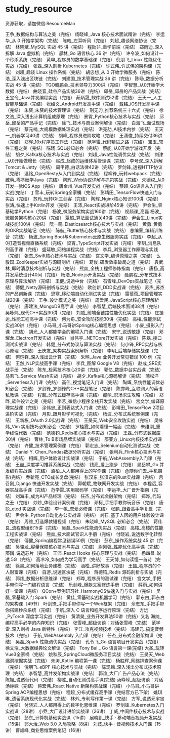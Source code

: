 # study_resource

资源获取，请加微信:ResourceMan

王争_数据结构与算法之美（完结）
杨晓峰_Java 核心技术面试精讲（完结）
李运华_从 0 开始学架构（完结）
陈皓_左耳听风（完结）
刘超_趣谈网络协议（完结）
林晓斌_MySQL 实战 45 讲（完结）
程劭非_重学前端（完结）
郑雨迪_深入拆解 Java 虚拟机（完结）
郝林_Go 语言核心 36 讲（完结）
许令波_如何设计一个秒杀系统（完结）
黄申_程序员的数学基础课（完结）
倪朋飞_Linux 性能优化实战（完结）
张磊_深入剖析 Kubernetes（完结）
许式伟_许式伟的架构课（完结）
刘超_趣谈 Linux 操作系统（完结）
胡忠想_从 0 开始学微服务（完结）
陈浩_深入浅出区块链（完结）
刘建国_技术管理实战 36 讲（完结）
陈旸_数据分析实战 45 讲（完结）
TGO鲲鹏会_技术领导力300讲（完结）
李智慧_从0开始学大数据（完结）
曲晓音_硅谷产品实战36讲（完结）
邱岳_邱岳的产品实战（完结）
王宝令_Java并发编程实战（完结）
茹炳晟_软件测试52讲（完结）
王天一_人工智能基础课（完结）
张绍文_Android开发高手课（完结）
戴铭_iOS开发高手课（完结）
朱赟_朱赟的技术管理课（完结）
刑无刀_推荐系统三十六式（完结）
徐文浩_深入浅出计算机组成原理（完结）
景霄_Python核心技术与实战（完结）
邱岳_邱岳的产品手记（完结）
徐飞_技术与商业案例解读（完结）
白海飞_面试现场（完结）
蔡元楠_大规模数据处理实战（完结）
洪亮劼_AI技术内参（完结）
王天一_机器学习40讲（完结）
胡峰_程序员进阶攻略（完结）
王潇俊_持续交付36讲（完结）
郑晔_10x程序员工作法（完结）
范学雷_代码精进之路（完结）
宝玉_软件工程之美（完结）
陈旸_SQL必知必会（完结）
蔡能_从0开始学游戏开发（完结）
胡夕_Kafka核心技术与实战（完结）
刘超_Java性能调优实战（完结）
刘津_从0开始做增长（完结）
赵成_赵成的运维体系管理课（完结）
李号双_深入拆解Tomcat & Jetty（完结）
周甲德_白话法律42讲（完结）
罗剑锋_透视HTTP协议（完结）
温铭_OpenResty从入门到实战（完结）
程柳锋_玩转webpack（完结）
臧萌_零基础学Java（完结）
陶辉_Web协议详解与抓包实战（完结）
朱德权_从0开发一款iOS App（完结）
唐金州_Vue开发实战（完结）
蔡超_Go语言从入门到实战(完结）
丁雪丰_玩转Spring全家桶（完结）
彭靖田_TensorFlow快速入门与实战（完结）
苏玲_玩转Git三剑客（完结）
陶辉_Nginx核心知识100讲（完结）
张涛_快速上手Kotlin开发（完结）
王沛_React实战进阶45讲（完结）
尹会生_零基础学Python（完结）
杨波_微服务架构实战160讲（完结）
视频课_高磊
杨波_微服务架构核心20讲（完结）
覃超_算法面试通关40讲（完结）
尹会生_Linux实战技能100讲（完结）
阮一鸣_Elasticsearch核心技术与实战（完结）
黄勇_黄勇的OKR实战笔记（完结）
陈航_Flutter核心技术与实战（完结）
总编室_编辑训练营（完结）
杨波_Spring Boot与Kubernetes云原生微服务实践（完结）
李超_从0打造音视频直播系统（完结）
梁宵_TypeScript开发实战（完结）
李玥_消息队列高手课（完结）
盛延敏_网络编程实战（完结）
李兵_浏览器工作原理与实践（完结）
张杰_Swift核心技术与实战（完结）
宫文学_编译原理之美（完结）
么敬国_ZooKeeper实战与源码剖析（完结）
葛俊_研发效率破局之道（完结）
袁武林_即时消息技术剖析与实战（完结）
熊燚_全栈工程师修炼指南（完结）
唐扬_高并发系统设计40问（完结）
杨浩_Node.js开发实战（完结）
聂鹏程_分布式技术原理与算法解析（完结）
王健_说透中台（完结）
石雪峰_DevOps实战笔记（完结）
傅健_Netty源码剖析与实战（完结）
欧创新_DDD实战课（完结）
苏杰_苏杰的产品创新课（完结）
思寒_移动端自动化测试实战（完结）
雷蓓蓓_项目管理实战20讲（完结）
王争_设计模式之美（完结）
周爱民_JavaScript核心原理解析（完结）
唐建法_MongoDB高手课（完结）
李智慧_后端技术面试38讲（完结）
吴咏炜_现代C++实战30讲（完结）
刘威_前端全链路性能优化实战（完结）
庄振运_性能工程高手课（完结）
何为舟_安全攻防技能30讲（完结）
高楼_性能测试实战30讲（完结）
小马哥_小马哥讲Spring核心编程思想（完结）
小麥_摄影入门课（完结）
胡光_人人都能学会的编程入门课（完结）
宋宁_说透敏捷（完结）
邓耀龙_Electron开发实战（完结）
肖伟宇_.NETCore开发实战（完结）
陈磊_接口测试实战课（完结）
韩健_分布式协议与算法实战（完结）
何小锋_RPC实战与核心原理（完结）
王庆友_架构实战案例解析（完结）
李玥_后端存储实战课（完结）
何恺铎_深入浅出云计算（完结）
朱晔_Java 业务开发常见错误 100 例（完结）
王然_NLP实战高手课（完结）
李兵_图解 Google V8（完结）
赵成_SRE实战手册（完结）
陈东_检索技术核心20讲（完结）
郭忆_数据中台实战课（完结）
马若飞_Service Mesh实战（完结）
胡夕_Kafka核心源码解读（完结）
蒲松洋_Serverless入门课（完结）
高伟_视觉笔记入门课（完结）
陶辉_系统性能调优必知必会（完结）
罗剑锋_罗剑锋的C++实战笔记（完结）
陈亦峰_互联网人的英语私教课（完结）
程超_分布式缓存高手课（完结）
臧萌_职场求生攻略（完结）
郑晔_软件设计之美（完结）
李艺_微信小程序全栈开发实战（完结）
宫文学_编译原理实战课（完结）
涂伟忠_正则表达式入门课（完结）
彭靖田_TensorFlow 2项目进阶实战（完结）
月影_跟月影学可视化（完结）
杨波_分布式系统案例课（完结）
王新栋_OAuth 2.0实战课（完结）
王昊天_Web安全攻防实战（完结）
吴咏炜_Vim 实用技巧必知必会（完结）
罗桂霞_如何看懂一幅画（完结）
朱维刚_重学线性代数（完结）
范德钧_Redis核心技术与实战（完结）
王磊_分布式数据库30讲（完结）
曹林_To B市场品牌实战课（完结）
邵亚方_Linux内核技术实战课（完结）
许健_技术管理案例课（完结）
郭宏志_Selenium自动化测试实战（完结）
Daniel Y. Chen_Pandas数据分析实战（完结）
张利兵_Flink核心技术与实战（完结）
相辉_用户体验设计实战课（完结）
于航_WebAssembly入门课（完结）
王喆_深度学习推荐系统实战（完结）
钱亮_爱上跑步（完结）
晁岳攀_Go 并发编程实战课（完结）
涵柏_人人都用得上的写作课（完结）
@随你们去_手机摄影(完结）
乔新亮_CTO成长复盘(完结）
张汉东_张汉东的Rust实战课（完结）
吕召刚_Django 快速开发实战（完结）
郭朝斌_物联网开发实战（完结）
李程远_容器实战高手课（完结）
范学雷_实用密码学（完结）
李运华_大厂晋升指南（完结）
刘海丰_成为AI产品经理（完结）
任杰_分布式金融架构（完结）
郑晔_代码之丑（完结）
炒炒_体验设计案例课（完结）
邓柯_手把手教你玩音乐（完结）
唐聪_etcd 实战课（完结）
李一帆_恋爱必修课（完结）
张鹏_跟着高手学复盘（完结）
尹会生_Python自动化办公实战课（完结）
刘石_基于人因的用户体验设计课（完结）
周维_打造爆款短视频（完结）
朱晓峰_MySQL 必知必会（完结）
蒋伟良_流程型组织15讲（完结）
吴磊_Spark性能调优实战（完结）
高楼_高楼的性能工程实战课（完结）
熊燚_技术面试官识人手册（完结）
付晓岩_说透数字化转型（完结）
傅健_Spring编程常见错误50例（完结）
彭东_操作系统实战 45 讲（完结）
吴骏龙_容量保障核心技术与实战（完结）
尉刚强_性能优化高手课（完结）
邵巍_说透芯片（完结）
王沛_React Hooks 核心原理与实战（完结）
杨四昌_说透 5G（完结）
高冷冷_如何成为学习高手（完结）
王天博_如何读懂一首诗（完结）
徐昊_如何落地业务建模（完结）
涵柏_讲好故事（完结）
王喆_程序员的个人财富课（完结）
自游_说透区块链（完结）
蒋德钧_Redis 源码剖析与实战（完结）
郭炜_数据分析思维课（完结）
郑晔_程序员的测试课（完结）
宫文学_手把手带你写一门编程语言（完结）
乐剑峰_爆款文案修炼手册（完结）
薛雨_如何讲好一堂课（完结）
QCon+案例研习社_HarmonyOS快速入门与实战（完结）
吴磊_零基础入门 Spark（完结）
黄佳_零基础实战机器学习（完结）
郭东白_郭东白的架构课（49节）
叶剑锋_手把手带你写一个Web框架（完结）
佘志东_手把手带你搭建秒杀系统（完结）
于航_深入 C 语言和程序运行原理（完结）
方远_PyTorch 深度学习实战（完结）
黄清昊_业务开发算法50讲（完结）又名
海纳_编程高手必学的内存知识（完结）
张雪峰_超级访谈：对话张雪峰（完结）
范学雷_深入剖析 Java 新特性（完结）
李江_攻克视频技术（完结）
冯建元_搞定音频技术（完结）
于航_WebAssembly 入门课（完结）
任杰_分布式金融架构课（完结）
吴磊_Spark 性能调优实战（完结）
孔令飞_Go 语言项目开发实战（完结）
徐文浩_大数据经典论文解读（完结）
Tony Bai _ Go 语言第一课(完结)
大圣_玩转Vue3全家桶（完结）
姚秋辰_SpringCloud微服务项目实战（完结）
王昊天_Web 漏洞挖掘实战（完结）
朱涛_Kotlin 编程第一课（完结）
杨胜辉_网络排查案例课（完结）
倪朋飞_eBPF 核心技术与实战（完结）
陈现麟_深入浅出分布式技术原理（完结）
李智慧_高并发架构实战课（完结）
郭谊_大厂广告产品心法（完结）
陈旭_说透低代码（完结）
柳胜_自动化测试高手课(完结)
汤峥嵘_超级访谈：对话汤峥嵘（完结）
蒋宏伟_React Native 新架构实战课（完结）
小马哥_小马哥讲Spring AOP编程思想（完结）
程超_分布式缓存高手课（完结官方已下架）
姚琪琳_遗留系统现代化实战（完结）
林外_专利写作第一课（完结）
方军_说透元宇宙（完结）
付晓岩_人人都用得上的数字化思维课（完结）
罗剑锋_Kubernetes入门实战课（28讲）
小乔_大厂设计进阶实战课（26讲）
丁威_中间件核心技术与实战（完结）
彭东_计算机基础实战课（15讲）
展晓凯_快手 · 移动端音视频开发实战（15讲）
郭大治_Web 3.0 入局攻略（8讲）
刘歧_快手 · 音视频技术入门课（15讲）
曹雄峰_商业思维案例笔记（16讲）
